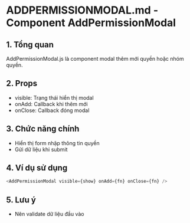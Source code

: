 # ADDPERMISSIONMODAL.md - Component AddPermissionModal

## 1. Tổng quan
AddPermissionModal.js là component modal thêm mới quyền hoặc nhóm quyền.

## 2. Props
- visible: Trạng thái hiển thị modal
- onAdd: Callback khi thêm mới
- onClose: Callback đóng modal

## 3. Chức năng chính
- Hiển thị form nhập thông tin quyền
- Gửi dữ liệu khi submit

## 4. Ví dụ sử dụng
```js
<AddPermissionModal visible={show} onAdd={fn} onClose={fn} />
```

## 5. Lưu ý
- Nên validate dữ liệu đầu vào